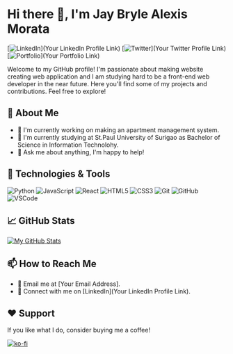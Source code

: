 # Hi there 👋, I'm Jay Bryle Alexis Morata

[![LinkedIn](https://img.shields.io/badge/-LinkedIn-blue?style=flat-square&logo=linkedin&logoColor=white)](Your LinkedIn Profile Link)
[![Twitter](https://img.shields.io/badge/-Twitter-1DA1F2?style=flat-square&logo=twitter&logoColor=white)](Your Twitter Profile Link)
[![Portfolio](https://img.shields.io/badge/-Portfolio-yellow?style=flat-square)](Your Portfolio Link)

Welcome to my GitHub profile! I'm passionate about making website creating web application and I am studying hard to be a front-end web developer in the near future. Here you'll find some of my projects and contributions. Feel free to explore!

## 🚀 About Me

- 🔭 I'm currently working on making an apartment management system.
- 🌱 I'm currently studying at St.Paul University of Surigao as Bachelor of Science in Information Technolohy. 
- 💬 Ask me about anything, I'm happy to help!

## 🔧 Technologies & Tools

![Python](https://img.shields.io/badge/-Python-3776AB?style=flat-square&logo=python&logoColor=white)
![JavaScript](https://img.shields.io/badge/-JavaScript-F7DF1E?style=flat-square&logo=javascript&logoColor=black)
![React](https://img.shields.io/badge/-React-61DAFB?style=flat-square&logo=react&logoColor=white)
![HTML5](https://img.shields.io/badge/-HTML5-E34F26?style=flat-square&logo=html5&logoColor=white)
![CSS3](https://img.shields.io/badge/-CSS3-1572B6?style=flat-square&logo=css3&logoColor=white)
![Git](https://img.shields.io/badge/-Git-F05032?style=flat-square&logo=git&logoColor=white)
![GitHub](https://img.shields.io/badge/-GitHub-181717?style=flat-square&logo=github&logoColor=white)
![VSCode](https://img.shields.io/badge/-VSCode-007ACC?style=flat-square&logo=visual-studio-code&logoColor=white)

## 📈 GitHub Stats

[![My GitHub Stats](https://github-readme-stats.vercel.app/api?username=YourUsername&show_icons=true&theme=radical)](https://github.com/YourUsername)



## 📫 How to Reach Me

- 📧 Email me at [Your Email Address].
- 💬 Connect with me on [LinkedIn](Your LinkedIn Profile Link).

## ❤️ Support

If you like what I do, consider buying me a coffee!

[![ko-fi](https://ko-fi.com/img/githubbutton_sm.svg)](https://ko-fi.com/YourUsername)


